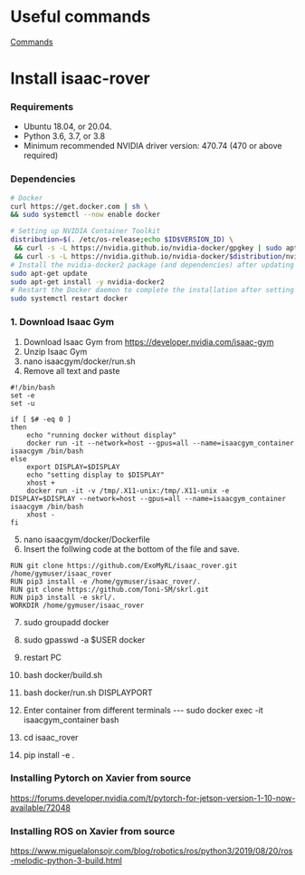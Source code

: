 # Useful commands
[Commands](docs/Commands.md)

# Install isaac-rover

<!---<details><summary>Docker (click to expand)</summary>--->

### Requirements

- Ubuntu 18.04, or 20.04.
- Python 3.6, 3.7, or 3.8
- Minimum recommended NVIDIA driver version: 470.74 (470 or above required)

  
### Dependencies
  ```bash
# Docker
curl https://get.docker.com | sh \
  && sudo systemctl --now enable docker
  
# Setting up NVIDIA Container Toolkit
distribution=$(. /etc/os-release;echo $ID$VERSION_ID) \
   && curl -s -L https://nvidia.github.io/nvidia-docker/gpgkey | sudo apt-key add - \
   && curl -s -L https://nvidia.github.io/nvidia-docker/$distribution/nvidia-docker.list | sudo tee /etc/apt/sources.list.d/nvidia-docker.list
# Install the nvidia-docker2 package (and dependencies) after updating the package listing:
sudo apt-get update
sudo apt-get install -y nvidia-docker2
# Restart the Docker daemon to complete the installation after setting the default runtime:
sudo systemctl restart docker

```
  
### 1. Download Isaac Gym
  
  1. Download Isaac Gym from https://developer.nvidia.com/isaac-gym
  2. Unzip Isaac Gym
  3. nano isaacgym/docker/run.sh
  4. Remove all text and paste
```
#!/bin/bash
set -e
set -u

if [ $# -eq 0 ]
then
    echo "running docker without display"
    docker run -it --network=host --gpus=all --name=isaacgym_container isaacgym /bin/bash
else
    export DISPLAY=$DISPLAY
	echo "setting display to $DISPLAY"
	xhost +
	docker run -it -v /tmp/.X11-unix:/tmp/.X11-unix -e DISPLAY=$DISPLAY --network=host --gpus=all --name=isaacgym_container isaacgym /bin/bash
	xhost -
fi
```
5. nano isaacgym/docker/Dockerfile
6. Insert the follwing code at the bottom of the file and save.

```
RUN git clone https://github.com/ExoMyRL/isaac_rover.git /home/gymuser/isaac_rover
RUN pip3 install -e /home/gymuser/isaac_rover/.
RUN git clone https://github.com/Toni-SM/skrl.git
RUN pip3 install -e skrl/.
WORKDIR /home/gymuser/isaac_rover

```
7. sudo groupadd docker
8. sudo gpasswd -a $USER docker
9. restart PC
10. bash docker/build.sh
11. bash docker/run.sh DISPLAYPORT
12. Enter container from different terminals --- sudo docker exec -it isaacgym_container bash 
  
13. cd isaac_rover 
14. pip install -e .

<!---</details>--->


### Installing Pytorch on Xavier from source
https://forums.developer.nvidia.com/t/pytorch-for-jetson-version-1-10-now-available/72048

### Installing ROS on Xavier from source
https://www.miguelalonsojr.com/blog/robotics/ros/python3/2019/08/20/ros-melodic-python-3-build.html
